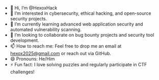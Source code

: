 - 👋 Hi, I’m @HexoxHack
- 👀 I’m interested in cybersecurity, ethical hacking, and open-source security projects.
- 🌱 I’m currently learning advanced web application security and automated vulnerability scanning.
- 💞️ I’m looking to collaborate on bug bounty projects and security tool development.
- 📫 How to reach me: Feel free to drop me an email at hexox2025@gmail.com or reach out via GitHub.
- 😄 Pronouns: He/Him
- ⚡ Fun fact: I love solving puzzles and regularly participate in CTF challenges!

<!---
HexoxHack/HexoxHack is a ✨ special ✨ repository because its `README.md` (this file) appears on your GitHub profile.
You can click the Preview link to take a look at your changes.
--->
